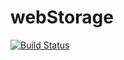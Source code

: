 # webStorage

[![Build Status](https://travis-ci.org/georapbox/webStorage.svg?branch=master)](https://travis-ci.org/georapbox/webStorage)
